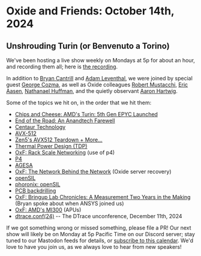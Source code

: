 # Oxide and Friends: October 14th, 2024

## Unshrouding Turin (or Benvenuto a Torino)

We've been hosting a live show weekly on Mondays at 5p for about an hour,
and recording them all; here is
[the recording](https://youtu.be/xcMMficnQwo).

In addition to
[Bryan Cantrill](https://mastodon.social/@bcantrill) and
[Adam Leventhal](https://mastodon.social/@ahl),
we were joined by special guest
[George Cozma](https://techhub.social/@chipsandcheese),
as well as Oxide colleagues
[Robert Mustacchi](https://twitter.com/rmustacc),
[Eric Aasen](https://twitter.com/random_enginerd),
[Nathanael Huffman](https://hachyderm.io/@SyntheticGate),
and the quietly observant [Aaron Hartwig](https://twitter.com/AaronHartwig1).

Some of the topics we hit on, in the order that we hit them:

- [Chips and Cheese: AMD's Turin: 5th Gen EPYC Launched](https://chipsandcheese.com/p/amds-turin-5th-gen-epyc-launched)
- [End of the Road: An Anandtech Farewell](https://www.anandtech.com/show/21542/end-of-the-road-an-anandtech-farewell)
- [Centaur Technology](https://en.wikipedia.org/wiki/Centaur_Technology)
- [AVX-512](https://en.wikipedia.org/wiki/AVX-512)
- [Zen5's AVX512 Teardown + More...](https://www.numberworld.org/blogs/2024_8_7_zen5_avx512_teardown/)
- [Thermal Power Design (TDP)](https://en.wikipedia.org/wiki/Thermal_design_power)
- [OxF: Rack Scale Networking](https://oxide-and-friends.transistor.fm/episodes/rack-scale-networking) (use of p4)
- [P4](https://p4.org/)
- [AGESA](https://en.wikipedia.org/wiki/AGESA)
- [OxF: The Network Behind the Network](https://share.transistor.fm/s/217e1960) (Oxide server recovery)
- [openSIL](https://community.amd.com/t5/corporate/empowering-the-industry-with-open-system-firmware-amd-opensil/ba-p/599644)
- [phoronix: openSIL](https://www.phoronix.com/news/AMD-openSIL-September-2024)
- [PCB backdrilling](https://www.protoexpress.com/blog/back-drilling-pcb-design-and-manufacturing/)
- [OxF: Bringup Lab Chronicles: A Measurement Two Years in the Making](https://share.transistor.fm/s/65a10522) (Bryan spoke about when ANSYS joined us)
- [OxF: AMD's MI300](https://share.transistor.fm/s/b64ab036) (APUs)
- [dtrace.conf(24)](https://www.eventbrite.com/e/dtraceconf24-tickets-1044402936297) -- The DTrace unconference, December 11th, 2024

If we got something wrong or missed something, please file a PR!
Our next show will likely be on Monday at 5p Pacific Time on our Discord
server; stay tuned to our Mastodon feeds for details, or [subscribe to this
calendar](https://calendar.google.com/calendar/ical/c_318925f4185aa71c4524d0d6127f31058c9e21f29f017d48a0fca6f564969cd0%40group.calendar.google.com/public/basic.ics).
We'd love to have you join us, as we always love to hear from new speakers!

